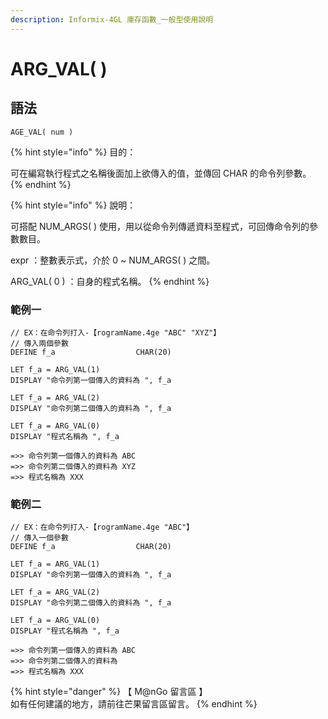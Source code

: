 ```yaml
---
description: Informix-4GL 庫存函數_一般型使用說明
---
```


# ARG\_VAL( )

## 語法

```
AGE_VAL( num )
```

{% hint style="info" %}
目的：

可在編寫執行程式之名稱後面加上欲傳入的值，並傳回 CHAR 的命令列參數。
{% endhint %}

{% hint style="info" %}
說明：

可搭配 NUM\_ARGS( ) 使用，用以從命令列傳遞資料至程式，可回傳命令列的參數數目。

expr ：整數表示式，介於 0 \~ NUM\_ARGS( ) 之間。

ARG\_VAL( 0 ) ：自身的程式名稱。
{% endhint %}

### 範例一

```
// EX：在命令列打入-【rogramName.4ge "ABC" "XYZ"】
// 傳入兩個參數
DEFINE f_a                  CHAR(20)

LET f_a = ARG_VAL(1)
DISPLAY "命令列第一個傳入的資料為 ", f_a

LET f_a = ARG_VAL(2)
DISPLAY "命令列第二個傳入的資料為 ", f_a

LET f_a = ARG_VAL(0)
DISPLAY "程式名稱為 ", f_a

=>> 命令列第一個傳入的資料為 ABC
=>> 命令列第二個傳入的資料為 XYZ
=>> 程式名稱為 XXX
```

### 範例二

```
// EX：在命令列打入-【rogramName.4ge "ABC"】
// 傳入一個參數
DEFINE f_a                  CHAR(20)

LET f_a = ARG_VAL(1)
DISPLAY "命令列第一個傳入的資料為 ", f_a

LET f_a = ARG_VAL(2)
DISPLAY "命令列第二個傳入的資料為 ", f_a

LET f_a = ARG_VAL(0)
DISPLAY "程式名稱為 ", f_a

=>> 命令列第一個傳入的資料為 ABC
=>> 命令列第二個傳入的資料為
=>> 程式名稱為 XXX
```

{% hint style="danger" %}
【 M@nGo 留言區 】\
如有任何建議的地方，請前往芒果留言區留言。
{% endhint %}
